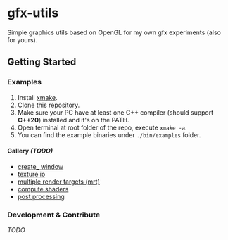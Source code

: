 # gfx-utils
Simple graphics utils based on OpenGL for my own gfx experiments (also for yours).

## Getting Started

### Examples
1. Install [xmake](https://xmake.io/).
2. Clone this repository.
3. Make sure your PC have at least one C++ compiler (should support **C++20**) installed and it's on the PATH.
4. Open terminal at root folder of the repo, execute `xmake -a`.
5. You can find the example binaries under `./bin/examples` folder.

#### Gallery *(TODO)*
- [create_ window](./examples/create_window.cpp)
- [texture io](./examples/texture_io.cpp)
- [multiple render targets (mrt)](./examples/mrt.cpp)
- [compute shaders](./examples/compute.cpp)
- [post processing](./examples/post_processing.cpp)

### Development & Contribute
<!-- It's recommended to use VSCode.

1. Install [clangd](https://clangd.llvm.org/) (for VSCode, you can simply install the clangd extension) -->
*TODO*
